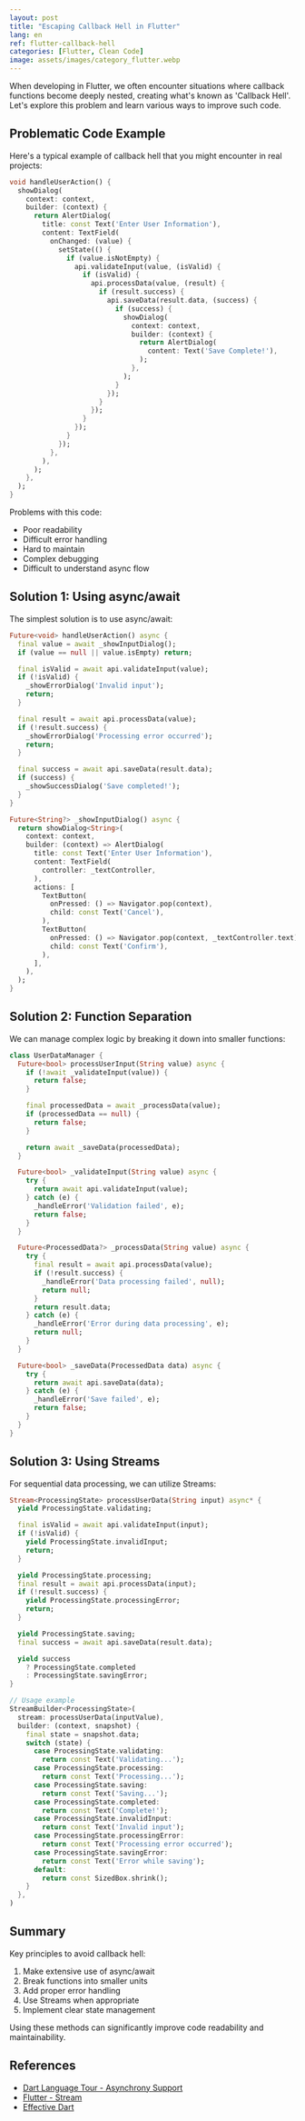 ```yaml
---
layout: post
title: "Escaping Callback Hell in Flutter"
lang: en
ref: flutter-callback-hell
categories: [Flutter, Clean Code]
image: assets/images/category_flutter.webp
---
```


When developing in Flutter, we often encounter situations where callback functions become deeply nested, creating what's known as 'Callback Hell'. Let's explore this problem and learn various ways to improve such code.

## Problematic Code Example

Here's a typical example of callback hell that you might encounter in real projects:

```dart
void handleUserAction() {
  showDialog(
    context: context,
    builder: (context) {
      return AlertDialog(
        title: const Text('Enter User Information'),
        content: TextField(
          onChanged: (value) {
            setState(() {
              if (value.isNotEmpty) {
                api.validateInput(value, (isValid) {
                  if (isValid) {
                    api.processData(value, (result) {
                      if (result.success) {
                        api.saveData(result.data, (success) {
                          if (success) {
                            showDialog(
                              context: context,
                              builder: (context) {
                                return AlertDialog(
                                  content: Text('Save Complete!'),
                                );
                              },
                            );
                          }
                        });
                      }
                    });
                  }
                });
              }
            });
          },
        ),
      );
    },
  );
}
```

Problems with this code:

- Poor readability
- Difficult error handling
- Hard to maintain
- Complex debugging
- Difficult to understand async flow

## Solution 1: Using async/await

The simplest solution is to use async/await:

```dart
Future<void> handleUserAction() async {
  final value = await _showInputDialog();
  if (value == null || value.isEmpty) return;

  final isValid = await api.validateInput(value);
  if (!isValid) {
    _showErrorDialog('Invalid input');
    return;
  }

  final result = await api.processData(value);
  if (!result.success) {
    _showErrorDialog('Processing error occurred');
    return;
  }

  final success = await api.saveData(result.data);
  if (success) {
    _showSuccessDialog('Save completed!');
  }
}

Future<String?> _showInputDialog() async {
  return showDialog<String>(
    context: context,
    builder: (context) => AlertDialog(
      title: const Text('Enter User Information'),
      content: TextField(
        controller: _textController,
      ),
      actions: [
        TextButton(
          onPressed: () => Navigator.pop(context),
          child: const Text('Cancel'),
        ),
        TextButton(
          onPressed: () => Navigator.pop(context, _textController.text),
          child: const Text('Confirm'),
        ),
      ],
    ),
  );
}
```

## Solution 2: Function Separation

We can manage complex logic by breaking it down into smaller functions:

```dart
class UserDataManager {
  Future<bool> processUserInput(String value) async {
    if (!await _validateInput(value)) {
      return false;
    }

    final processedData = await _processData(value);
    if (processedData == null) {
      return false;
    }

    return await _saveData(processedData);
  }

  Future<bool> _validateInput(String value) async {
    try {
      return await api.validateInput(value);
    } catch (e) {
      _handleError('Validation failed', e);
      return false;
    }
  }

  Future<ProcessedData?> _processData(String value) async {
    try {
      final result = await api.processData(value);
      if (!result.success) {
        _handleError('Data processing failed', null);
        return null;
      }
      return result.data;
    } catch (e) {
      _handleError('Error during data processing', e);
      return null;
    }
  }

  Future<bool> _saveData(ProcessedData data) async {
    try {
      return await api.saveData(data);
    } catch (e) {
      _handleError('Save failed', e);
      return false;
    }
  }
}
```

## Solution 3: Using Streams

For sequential data processing, we can utilize Streams:

```dart
Stream<ProcessingState> processUserData(String input) async* {
  yield ProcessingState.validating;

  final isValid = await api.validateInput(input);
  if (!isValid) {
    yield ProcessingState.invalidInput;
    return;
  }

  yield ProcessingState.processing;
  final result = await api.processData(input);
  if (!result.success) {
    yield ProcessingState.processingError;
    return;
  }

  yield ProcessingState.saving;
  final success = await api.saveData(result.data);

  yield success
    ? ProcessingState.completed
    : ProcessingState.savingError;
}

// Usage example
StreamBuilder<ProcessingState>(
  stream: processUserData(inputValue),
  builder: (context, snapshot) {
    final state = snapshot.data;
    switch (state) {
      case ProcessingState.validating:
        return const Text('Validating...');
      case ProcessingState.processing:
        return const Text('Processing...');
      case ProcessingState.saving:
        return const Text('Saving...');
      case ProcessingState.completed:
        return const Text('Complete!');
      case ProcessingState.invalidInput:
        return const Text('Invalid input');
      case ProcessingState.processingError:
        return const Text('Processing error occurred');
      case ProcessingState.savingError:
        return const Text('Error while saving');
      default:
        return const SizedBox.shrink();
    }
  },
)
```

## Summary

Key principles to avoid callback hell:

1. Make extensive use of async/await
2. Break functions into smaller units
3. Add proper error handling
4. Use Streams when appropriate
5. Implement clear state management

Using these methods can significantly improve code readability and maintainability.

## References

- [Dart Language Tour - Asynchrony Support](https://dart.dev/guides/language/language-tour#asynchrony-support)
- [Flutter - Stream](https://api.flutter.dev/flutter/dart-async/Stream-class.html)
- [Effective Dart](https://dart.dev/guides/language/effective-dart)
